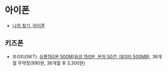 # 아이폰
- [나의 찾기, 아이폰](https://support.apple.com/ko-kr/find-my)  
## 키즈폰
- 프리티(SKT): [심플150분 500M(음성 150분, 문자 50건, 데이터 500MB)](http://www.freet.co.kr/board/event_view.jsp?channel=6%EC%9B%94%ED%86%B5%EC%8B%A03%EC%82%AC%ED%8A%B9%EB%B3%84%ED%94%84%EB%A1%9C%EB%AA%A8%EC%85%98!&seqNo=101016780), 36개월 무약정(990원, 36개월 후 3,300원)  
